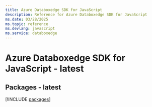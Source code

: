 ```yaml
---
title: Azure Databoxedge SDK for JavaScript
description: Reference for Azure Databoxedge SDK for JavaScript
ms.date: 03/28/2025
ms.topic: reference
ms.devlang: javascript
ms.service: databoxedge
---
```

# Azure Databoxedge SDK for JavaScript - latest
## Packages - latest
[!INCLUDE [packages](databoxedge-index.md)]